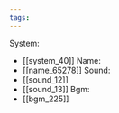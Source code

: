 ```yaml
---
tags:
---
```

System:
- [[system_40]]
Name:
- [[name_65278]]
Sound:
- [[sound_12]]
- [[sound_13]]
Bgm:
- [[bgm_225]]

